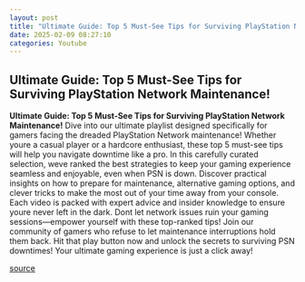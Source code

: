 ```yaml
---
layout: post
title: "Ultimate Guide: Top 5 Must-See Tips for Surviving PlayStation Network Maintenance!"
date: 2025-02-09 08:27:10
categories: Youtube
---
```


## Ultimate Guide: Top 5 Must-See Tips for Surviving PlayStation Network Maintenance!

**Ultimate Guide: Top 5 Must-See Tips for Surviving PlayStation Network Maintenance!**
Dive into our ultimate playlist designed specifically for gamers facing the dreaded PlayStation Network maintenance! Whether youre a casual player or a hardcore enthusiast, these top 5 must-see tips will help you navigate downtime like a pro. 
In this carefully curated selection, weve ranked the best strategies to keep your gaming experience seamless and enjoyable, even when PSN is down. Discover practical insights on how to prepare for maintenance, alternative gaming options, and clever tricks to make the most out of your time away from your console. 
Each video is packed with expert advice and insider knowledge to ensure youre never left in the dark. Dont let network issues ruin your gaming sessions—empower yourself with these top-ranked tips! 
Join our community of gamers who refuse to let maintenance interruptions hold them back. Hit that play button now and unlock the secrets to surviving PSN downtimes! Your ultimate gaming experience is just a click away!

[source](https://www.youtube.com/playlist?list=PLHLX_e3N8kaayecyz_wTVGVPP7CyhC70i)